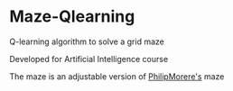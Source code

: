 # Maze-Qlearning
Q-learning algorithm to solve a grid maze  

Developed for Artificial Intelligence course  

The maze is an adjustable version of <a href="https://github.com/PhilippeMorere">PhilipMorere's</a> maze
